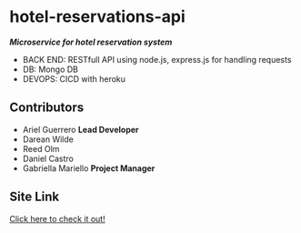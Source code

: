 # hotel-reservations-api

***Microservice for hotel reservation system***

* BACK END: RESTfull API using node.js, express.js for handling requests 
* DB: Mongo DB
* DEVOPS: CICD with heroku 


## Contributors
 * Ariel Guerrero **Lead Developer**
 * Darean Wilde
 * Reed Olm
 * Daniel Castro
 * Gabriella Mariello **Project Manager**



## Site Link

[Click here to check it out!](https://hotel-reservation-se-site-2021.web.app/)
